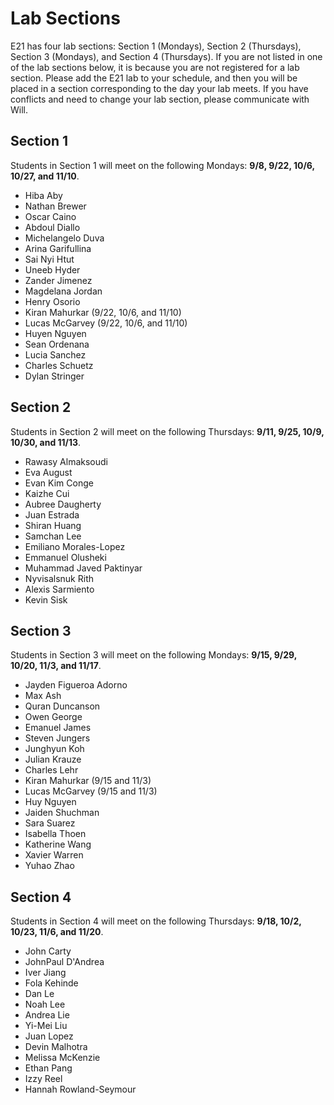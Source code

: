 # Lab Sections

E21 has four lab sections: Section 1 (Mondays), Section 2 (Thursdays), Section 3 (Mondays), and Section 4 (Thursdays). If you are not listed in one of the lab sections below, it is because you are not registered for a lab section.  Please add the E21 lab to your schedule, and then you will be placed in a section corresponding to the day your lab meets. If you have conflicts and need to change your lab section, please communicate with Will.

## Section 1

Students in Section 1 will meet on the following Mondays: **9/8, 9/22, 10/6, 10/27, and 11/10**.

* Hiba    Aby
* Nathan  Brewer
* Oscar   Caino
* Abdoul  Diallo
* Michelangelo    Duva
* Arina   Garifullina
* Sai Nyi Htut
* Uneeb   Hyder
* Zander  Jimenez
* Magdelana   Jordan
* Henry Osorio
* Kiran   Mahurkar (9/22, 10/6, and 11/10)
* Lucas   McGarvey (9/22, 10/6, and 11/10)
* Huyen Nguyen
* Sean    Ordenana
* Lucia Sanchez
* Charles Schuetz
* Dylan   Stringer

## Section 2

Students in Section 2 will meet on the following Thursdays: **9/11, 9/25, 10/9, 10/30, and 11/13**.

* Rawasy  Almaksoudi
* Eva August
* Evan Kim    Conge
* Kaizhe  Cui
* Aubree  Daugherty
* Juan    Estrada
* Shiran  Huang
* Samchan Lee
* Emiliano    Morales-Lopez
* Emmanuel    Olusheki
* Muhammad Javed  Paktinyar
* Nyvisalsnuk Rith
* Alexis  Sarmiento
* Kevin   Sisk

## Section 3

Students in Section 3 will meet on the following Mondays: **9/15, 9/29, 10/20, 11/3, and 11/17**.

* Jayden  Figueroa Adorno
* Max Ash
* Quran   Duncanson
* Owen George
* Emanuel James
* Steven  Jungers
* Junghyun    Koh
* Julian  Krauze
* Charles Lehr
* Kiran   Mahurkar (9/15 and 11/3)
* Lucas   McGarvey (9/15 and 11/3)
* Huy Nguyen
* Jaiden  Shuchman
* Sara    Suarez
* Isabella    Thoen
* Katherine   Wang
* Xavier  Warren
* Yuhao   Zhao

## Section 4

Students in Section 4 will meet on the following Thursdays: **9/18, 10/2, 10/23, 11/6, and 11/20**.

* John    Carty
* JohnPaul    D'Andrea
* Iver    Jiang
* Fola    Kehinde
* Dan Le
* Noah    Lee
* Andrea  Lie
* Yi-Mei  Liu
* Juan    Lopez
* Devin   Malhotra
* Melissa McKenzie
* Ethan   Pang
* Izzy    Reel
* Hannah  Rowland-Seymour